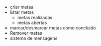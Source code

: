 - criar metas
- listar metas
  - metas realizadas
  - metas abertas
- marcar/desmarcar metas como concluido
- Remover metas
- sistema de mensagens
